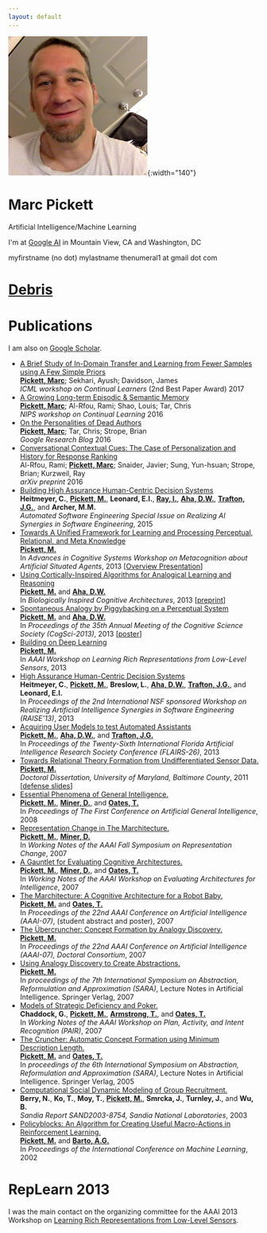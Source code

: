 ```yaml
---
layout: default
---
```


![](./assets/marc3.jpg "Marc with a sideways door."){:width="140"}

# Marc Pickett

Artificial Intelligence/Machine Learning

I'm at [Google AI](https://ai.google/) in Mountain View, CA and Washington, DC

myfirstname (no dot) mylastname thenumeral1 at gmail dot com

# [Debris](ebris)

# Publications

I am also on [Google Scholar](http://scholar.google.com/citations?user=TJaFa1oAAAAJ&amp;hl=en&amp;oi=ao).

[Pickett, M.]: http://marcpickett1.github.io
[Pickett, Marc]: http://marcpickett1.github.io
[Aha, D.W.]: http://home.earthlink.net/~dwaha
[Trafton, J.G.]: http://www.nrl.navy.mil/aic/iss/aas/poc-trafton.php
[Barto, A.G.]: http://www-anw.cs.umass.edu/~barto
[Miner, D.]: http://www.greenplum.com/blog/author/donald-miner
[Oates, T.]: http://www.csee.umbc.edu/people/faculty/tim-oates
[Ray, I.]: http://www.cs.colostate.edu/~iray
[Trafton, J.G.]: http://www.nrl.navy.mil/aic/iss/aas/poc-trafton.php
[Armstrong, T.]: http://wheatoncollege.edu/faculty/profiles/tom-armstrong

* [A Brief Study of In-Domain Transfer and Learning from Fewer Samples using A Few Simple Priors](https://arxiv.org/abs/1707.03979)<br>
  **[Pickett, Marc]**; Sekhari, Ayush; Davidson, James <br>
  *ICML workshop on Continual Learners* (2nd Best Paper Award)
  2017
* [A Growing Long-term Episodic & Semantic Memory](https://arxiv.org/abs/1610.06402)<br>
  **[Pickett, Marc]**; Al-Rfou, Rami; Shao, Louis; Tar, Chris <br>
  *NIPS workshop on Continual Learning*
  2016
* [On the Personalities of Dead Authors](https://research.googleblog.com/2016/02/)<br>
  **[Pickett, Marc]**; Tar, Chris; Strope, Brian <br>
  *Google Research Blog*
  2016
* [Conversational Contextual Cues: The Case of Personalization and History for Response Ranking](https://arxiv.org/abs/1606.00372)<br>
  Al-Rfou, Rami; **[Pickett, Marc]**; Snaider, Javier; Sung, Yun-hsuan; Strope, Brian; Kurzweil, Ray <br>
  *arXiv preprint*
  2016
* [Building High Assurance Human-Centric Decision Systems](./papers/ASE-SpecIssueAISE.pdf)<br>
  **Heitmeyer, C.**, **[Pickett, M.]**, **Leonard, E.I.**, **[Ray, I.]**, **[Aha, D.W.]**, **[Trafton, J.G.]**, and **Archer, M.M.**<br>
  *Automated Software Engineering Special Issue on Realizing AI Synergies in Software Engineering*,
  2015
* [Towards A Unified Framework for Learning and Processing Perceptual, Relational, and Meta Knowledge](./papers/pickettMetaCog.pdf)<br>
  **[Pickett, M.]**<br>
  In *Advances in Cognitive Systems Workshop on Metacognition about Artificial Situated Agents*,
  2013 [[Overview Presentation](./papers/marcTalkACS.pdf)]
* [Using Cortically-Inspired Algorithms for Analogical Learning and Reasoning](http://authors.elsevier.com/sd/article/S2212683X13000704)<br>
  **[Pickett, M.]** and **[Aha, D.W.]**<br>
  In *Biologically Inspired Cognitive Architectures*,
  2013  [[preprint](./papers/analogyBICA.pdf)]
* [Spontaneous Analogy by Piggybacking on a Perceptual System](./papers/analogyCogsci.pdf)<br>
  **[Pickett, M.]** and **[Aha, D.W.]**<br>
  In *Proceedings of the 35th Annual Meeting of the Cognitive Science Society (CogSci-2013)*,
  2013 [[poster](./papers/cogsciposter2013.pdf)]
* [Building on Deep Learning](./papers/repLearnPickett.pdf)<br>
  **[Pickett, M.]**<br>
  In *AAAI Workshop on Learning Rich Representations from Low-Level Sensors*,
  2013
* [High Assurance Human-Centric Decision Systems](./papers/RAISE13.pdf)<br>
  **Heitmeyer, C.**, **[Pickett, M.]**, **Breslow, L.**, **[Aha, D.W.]**, **[Trafton, J.G.]**, and **Leonard, E.I.**<br>
  In *Proceedings of the 2nd International NSF sponsored Workshop on Realizing Artificial Intelligence Synergies in Software Engineering (RAISE'13)*,
  2013
* [Acquiring User Models to test Automated Assistants](./papers/reschuFlairs.pdf)<br>
  **[Pickett, M.]**, **[Aha, D.W.]**, and **[Trafton, J.G.]**<br>
  In *Proceedings of the Twenty-Sixth International Florida Artificial Intelligence Research Society Conference (FLAIRS-26)*,
  2013
* [Towards Relational Theory Formation from Undifferentiated Sensor Data.](./papers/pickettThesis.pdf)<br>
  **[Pickett, M.]**<br>
  *Doctoral Dissertation, University of Maryland, Baltimore County*,
  2011 [[defense slides](./papers/pickettDefenseSlides.pdf)]
* [Essential Phenomena of General Intelligence.](./papers/pickettAGI.pdf)<br>
  **[Pickett, M.]**, **[Miner, D.]**, and **[Oates, T.]**<br>
  In *Proceedings of The First Conference on Artificial General Intelligence*,
  2008
* [Representation Change in The Marchitecture.](./papers/repchange.pdf)<br>
  **[Pickett, M.]**, **[Miner, D.]**<br>
  In *Working Notes of the AAAI Fall Symposium on Representation Change*,
  2007
* [A Gauntlet for Evaluating Cognitive Architectures.](./papers/evaluation.pdf)<br>
  **[Pickett, M.]**, **[Miner, D.]**, and **[Oates, T.]**<br>
  In *Working Notes of the AAAI Workshop on Evaluating Architectures for Intelligence*,
  2007
* [The Marchitecture: A Cognitive Architecture for a Robot Baby.](./papers/AAAI12PickettM1.pdf)<br>
  **[Pickett, M.]** and **[Oates, T.]**<br>
  In *Proceedings of the 22nd AAAI Conference on Artificial Intelligence (AAAI-07)*, (student abstract and poster),
  2007
* [The &Uuml;bercruncher: Concept Formation by Analogy Discovery.](./papers/AAAI01PickettM1.pdf)<br>
  **[Pickett, M.]**<br>
  In *Proceedings of the 22nd AAAI Conference on Artificial Intelligence (AAAI-07), Doctoral Consortium*,
  2007
* [Using Analogy Discovery to Create Abstractions.](./papers/sara2007.pdf)<br>
  **[Pickett, M.]**<br>
  In *proceedings of the 7th International Symposium on Abstraction, Reformulation and Approximation (SARA)*,
  Lecture Notes in Artificial Intelligence. Springer Verlag,
  2007
* [Models of Strategic Deficiency and Poker.](./papers/aaai07.pdf)<br>
  **Chaddock, G.**, **[Pickett, M.]**, **[Armstrong, T.]**, and **[Oates, T.]**<br>
  In *Working Notes of the AAAI Workshop on Plan, Activity, and Intent Recognition (PAIR)*,
  2007
* [The Cruncher: Automatic Concept Formation using Minimum Description Length.](./papers/36070282.pdf)<br>
  **[Pickett, M.]** and **[Oates, T.]**<br>
  In *proceedings of the 6th International Symposium on Abstraction, Reformulation and Approximation (SARA)*,
  Lecture Notes in Artificial Intelligence. Springer Verlag, 2005
* [Computational Social Dynamic Modeling of Group Recruitment.](./papers/SAND2003-8754.pdf)<br>
  **Berry, N.**, **Ko, T.**, **Moy, T.**, **[Pickett, M.]**, **Smrcka, J.**, **Turnley, J.**, and **Wu, B.**<br>
  *Sandia Report SAND2003-8754, Sandia National Laboratories*,
  2003
* [Policyblocks: An Algorithm for Creating Useful Macro-Actions in Reinforcement Learning.](./papers/pickettICML2002.pdf)<br>
  **[Pickett, M.]** and **[Barto, A.G.]**<br>
  In *Proceedings of the International Conference on Machine Learning*,
  2002

# RepLearn 2013

I was the main contact on the organizing committee for the AAAI 2013 Workshop on
[Learning Rich Representations from Low-Level Sensors](RepLearn2013/index.html).
